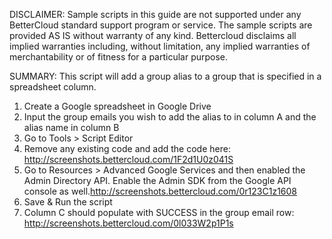 DISCLAIMER: Sample scripts in this guide are not supported under any BetterCloud standard support program or service. The sample scripts are provided AS IS without warranty of any kind. Bettercloud disclaims all implied warranties including, without limitation, any implied warranties of merchantability or of fitness for a particular purpose.

SUMMARY: This script will add a group alias to a group that is specified in a spreadsheet column. 

1) Create a Google spreadsheet in Google Drive
2) Input the group emails you wish to add the alias to in column A and the alias name in column B 
3) Go to Tools > Script Editor
4) Remove any existing code and add the code here: http://screenshots.bettercloud.com/1F2d1U0z041S
5) Go to Resources > Advanced Google Services and then enabled the Admin Directory API. Enable the Admin SDK from the Google API console as well.http://screenshots.bettercloud.com/0r123C1z1608
6) Save & Run the script
7) Column C should populate with SUCCESS in the group email row: http://screenshots.bettercloud.com/0l033W2p1P1s
